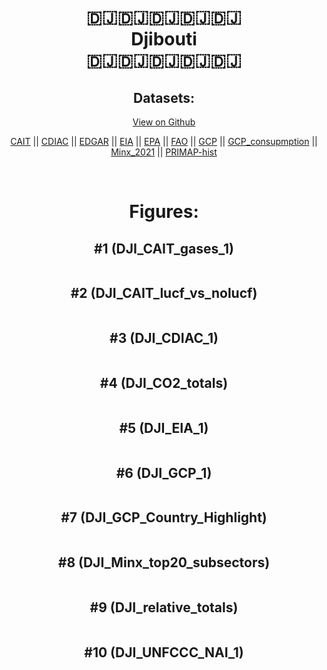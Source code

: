 
<center>
<h1 align="center">
🇩🇯🇩🇯🇩🇯🇩🇯🇩🇯
<br>
Djibouti
<br>
🇩🇯🇩🇯🇩🇯🇩🇯🇩🇯
</h1>
<h2>Datasets:</h2>
<p><a href="https://github.com/dquintani/GreenhouseData/tree/master/country_data/DJI_Djibouti/data">View on Github</a>
<br></p><p><a href="data/DJI_CAIT.csv">CAIT</a> || <a href="data/DJI_CDIAC.csv">CDIAC</a> || <a href="data/DJI_EDGAR.csv">EDGAR</a> || <a href="data/DJI_EIA.csv">EIA</a> || <a href="data/DJI_EPA.csv">EPA</a> || <a href="data/DJI_FAO.csv">FAO</a> || <a href="data/DJI_GCP.csv">GCP</a> || <a href="data/DJI_GCP_consupmption.csv">GCP_consupmption</a> || <a href="data/DJI_Minx_2021.csv">Minx_2021</a> || <a href="data/DJI_PRIMAP-hist.csv">PRIMAP-hist</a></p><p><br></p>
<h1>Figures:</h1><h2>#1 (DJI_CAIT_gases_1)</h2>
<p><img alt="" src="figures/DJI_CAIT_gases_1.png" /></p><h2>#2 (DJI_CAIT_lucf_vs_nolucf)</h2>
<p><img alt="" src="figures/DJI_CAIT_lucf_vs_nolucf.png" /></p><h2>#3 (DJI_CDIAC_1)</h2>
<p><img alt="" src="figures/DJI_CDIAC_1.png" /></p><h2>#4 (DJI_CO2_totals)</h2>
<p><img alt="" src="figures/DJI_CO2_totals.png" /></p><h2>#5 (DJI_EIA_1)</h2>
<p><img alt="" src="figures/DJI_EIA_1.png" /></p><h2>#6 (DJI_GCP_1)</h2>
<p><img alt="" src="figures/DJI_GCP_1.png" /></p><h2>#7 (DJI_GCP_Country_Highlight)</h2>
<p><img alt="" src="figures/DJI_GCP_Country_Highlight.png" /></p><h2>#8 (DJI_Minx_top20_subsectors)</h2>
<p><img alt="" src="figures/DJI_Minx_top20_subsectors.png" /></p><h2>#9 (DJI_relative_totals)</h2>
<p><img alt="" src="figures/DJI_relative_totals.png" /></p><h2>#10 (DJI_UNFCCC_NAI_1)</h2>
<p><img alt="" src="figures/DJI_UNFCCC_NAI_1.png" /></p>